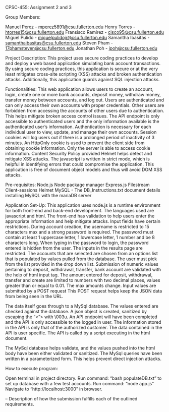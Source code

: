CPSC-455: Assignment 2 and 3

Group Members: 

Manuel Perez - mperez5891@csu.fullerton.edu
Henry Torres - htorres15@csu.fullerton.edu
Fransisco Ramirez - cisco95@csu.fullerton.edu
Miguel Pulido - miguelpulidojr@csu.fullerton.edu 
Samantha Ibasitas - samanthaibasitas@csu.fullerton.edu
Steven Pham - 17phamsteven@csu.fullerton.edu
Jonathan Poh - jpoh@csu.fullerton.edu

Project Description: 
This project uses secure coding practices to develop and deploy a web based application simulating bank account transactions. By using secure coding practices, this application is secure or at the very least mitigates cross-site scripting (XSS) attacks and broken authentication attacks. Additionally, this application guards against SQL injection attacks. 

Functionalities: 
This web application allows users to create an account, login, create one or more bank accounts, deposit money, withdraw money, transfer money between accounts, and log out. Users are authenticated and can only access their own accounts with proper credentials. Other users are forbidden from accessing the accounts of other users due to authentication. This helps mitigate broken access control issues. The API endpoint is only accessible to authenticated users and the only information available is the authenticated user’s information. Authentication is necessary for each individual user to view, update, and manage their own accounts. Session cookies will log users out if there is a prolonged period of inactivity of 3 minutes. An HttpOnly cookie is used to prevent the client side from obtaining cookie information. Only the server is able to access cookie information. Content Security Policy provided Helmet helps detect and mitigate XSS attacks. The javascript is written in strict mode, which is helpful in identifying errors that could compromise the application. This application is free of document object models and thus will avoid DOM XSS attacks. 


Pre-requisites: 
Node.js 
Node package manager 
Express.js 
Filestream 
Client-sessions 
Helmet
MySQL  - The DB_Instructions.txt document details installing MySQL with the mariaDB server


Application Set-Up: 
This application uses node.js is a runtime environment for both front-end and back-end development. The languages used are javascript and html. The front-end has validation to help users enter the appropriate information and help mitigate attacks. Input fields have certain restrictions. During account creation, the username is restricted to 15 characters max and a strong password is required. The password must contain at least 1 uppercase letter, 1 lowercase letter, 1 number and be 8 characters long. When typing in the password to login, the password entered is hidden from the user. The inputs in the results page are restricted. The accounts that are selected are chosen from an options list that is populated by values pulled from the database. The user must pick from the list provided in the drop down list. Submission of numeric values pertaining to deposit, withdrawal, transfer, bank account are validated with the help of html input tag. The amount entered for deposit, withdrawal, transfer and create are limited to numbers with two decimal places, values greater than or equal to 0.01. The max amounts change. Input values are submitted by a POST request This POST request helps keep the JSON data from being seen in the URL. 

The data itself goes through to a MySql database. The values entered are checked against the database. A json object is created, sanitized by escaping the “<”> with \\003u. An API endpoint will have been completed and the API is only accessible to the logged in user. The information stored in the API is only that of the authorized customer. The data contained in the API is user specific. The API is called by a script executing in the html document. 

The MySql database helps validate, and the values pushed into the html body have been either validated or sanitized. The MySql queries have been written in a parameterized form. This helps prevent direct injection attacks. 


How to execute program:

Open terminal in project directory. 
Run command: “bash populateDB.txt” to set up database with a few test accounts. 
Run command: “node app.js”
Navigate to “http://localhost:3000” in browser. 

– Description of how the submission fulfills each of the outlined requirements. 

